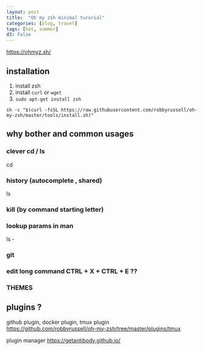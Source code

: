```yaml
---
layout: post
title:  "Oh my zsh minimal turorial"
categories: [blog, travel]
tags: [hot, summer]
d3: False
---
```


https://ohmyz.sh/

## installation
1. install zsh
1. install `curl` or `wget`
1. `sudo apt-get install zsh`

```
sh -c "$(curl -fsSL https://raw.githubusercontent.com/robbyrussell/oh-my-zsh/master/tools/install.sh)"
```
## why bother and common usages

### clever cd / ls

cd <TAB><TAB>

### history (autocomplete , shared)

ls <UP>

### kill (by command starting  letter)

### lookup params in man
ls -<TAB>

### git

### edit long command CTRL + X + CTRL + E ??

### THEMES

## plugins ?
github plugin, docker plugin, tmux plugin
https://github.com/robbyrussell/oh-my-zsh/tree/master/plugins/tmux

plugin manager https://getantibody.github.io/